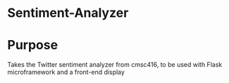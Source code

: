 # Sentiment-Analyzer

# Purpose

Takes the Twitter sentiment analyzer from cmsc416, to be used with Flask microframework and a front-end display
